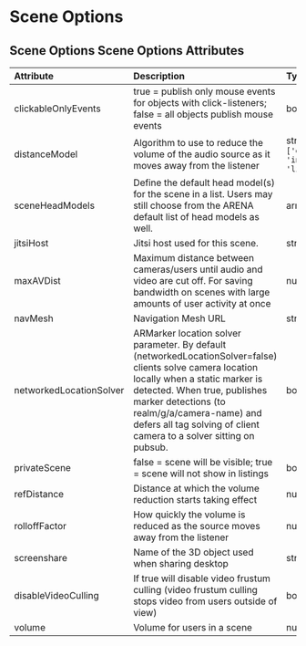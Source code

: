 
Scene Options
=============


Scene Options
Scene Options Attributes
------------------------

|Attribute|Description|Type|Default|Required|
| :--- | :--- | :--- | :--- | :--- |
|clickableOnlyEvents|true = publish only mouse events for objects with click-listeners; false = all objects publish mouse events|boolean|```True```|Yes|
|distanceModel|Algorithm to use to reduce the volume of the audio source as it moves away from the listener|string; One of: ```['exponential', 'inverse', 'linear']```|```'inverse'```|No|
|sceneHeadModels|Define the default head model(s) for the scene in a list. Users may still choose from the ARENA default list of head models as well.|array|``````|No|
|jitsiHost|Jitsi host used for this scene.|string|```'jitsi0.andrew.cmu.edu:8443'```|No|
|maxAVDist|Maximum distance between cameras/users until audio and video are cut off. For saving bandwidth on scenes with large amounts of user activity at once|number|```20```|Yes|
|navMesh|Navigation Mesh URL|string|```''```|No|
|networkedLocationSolver|ARMarker location solver parameter. By default (networkedLocationSolver=false) clients solve camera location locally when a static marker is detected. When true, publishes marker detections (to realm/g/a/camera-name) and defers all tag solving of client camera to a solver sitting on pubsub.|boolean|```False```|No|
|privateScene|false = scene will be visible; true = scene will not show in listings|boolean|```False```|Yes|
|refDistance|Distance at which the volume reduction starts taking effect|number|```1```|No|
|rolloffFactor|How quickly the volume is reduced as the source moves away from the listener|number|```1```|No|
|screenshare|Name of the 3D object used when sharing desktop|string|```'screenshare'```|No|
|disableVideoCulling|If true will disable video frustum culling (video frustum culling stops video from users outside of view)|boolean|```False```|Yes|
|volume|Volume for users in a scene|number|```1```|No|
